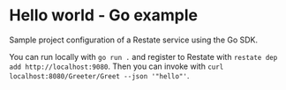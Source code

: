 # Hello world - Go example

Sample project configuration of a Restate service using the Go SDK.

You can run locally with `go run .` and register to Restate with
`restate dep add http://localhost:9080`. Then you can invoke with `curl localhost:8080/Greeter/Greet --json '"hello"'`.

